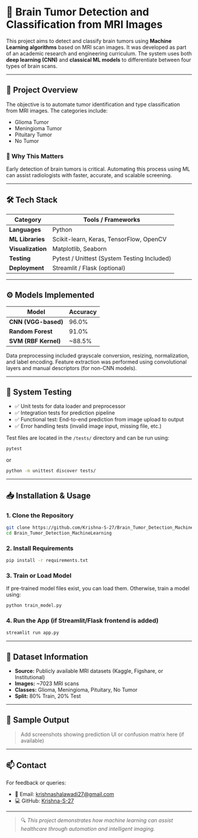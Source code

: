 
# 🧠 Brain Tumor Detection and Classification from MRI Images

This project aims to detect and classify brain tumors using **Machine Learning algorithms** based on MRI scan images. It was developed as part of an academic research and engineering curriculum. The system uses both **deep learning (CNN)** and **classical ML models** to differentiate between four types of brain scans.

---

## 📌 Project Overview

The objective is to automate tumor identification and type classification from MRI images. The categories include:

- Glioma Tumor  
- Meningioma Tumor  
- Pituitary Tumor  
- No Tumor

### 🧠 Why This Matters
Early detection of brain tumors is critical. Automating this process using ML can assist radiologists with faster, accurate, and scalable screening.

---

## 🛠️ Tech Stack

| Category        | Tools / Frameworks                           |
|------------------|----------------------------------------------|
| **Languages**     | Python                                       |
| **ML Libraries**  | Scikit-learn, Keras, TensorFlow, OpenCV      |
| **Visualization** | Matplotlib, Seaborn                         |
| **Testing**       | Pytest / Unittest (System Testing Included) |
| **Deployment**    | Streamlit / Flask (optional)                |

---

## ⚙️ Models Implemented

| Model              | Accuracy   |
|--------------------|------------|
| **CNN (VGG-based)**| 96.0%      |
| **Random Forest**  | 91.0%      |
| **SVM (RBF Kernel)**| ~88.5%     |

Data preprocessing included grayscale conversion, resizing, normalization, and label encoding. Feature extraction was performed using convolutional layers and manual descriptors (for non-CNN models).

---

## 🧪 System Testing

- ✅ Unit tests for data loader and preprocessor  
- ✅ Integration tests for prediction pipeline  
- ✅ Functional test: End-to-end prediction from image upload to output  
- ✅ Error handling tests (invalid image input, missing file, etc.)

Test files are located in the `/tests/` directory and can be run using:

```bash
pytest
```

or

```bash
python -m unittest discover tests/
```

---

## 📥 Installation & Usage

### 1. Clone the Repository
```bash
git clone https://github.com/Krishna-S-27/Brain_Tumor_Detection_MachineLearning.git
cd Brain_Tumor_Detection_MachineLearning
```

### 2. Install Requirements
```bash
pip install -r requirements.txt
```

### 3. Train or Load Model
If pre-trained model files exist, you can load them. Otherwise, train a model using:
```bash
python train_model.py
```

### 4. Run the App (if Streamlit/Flask frontend is added)
```bash
streamlit run app.py
```

---

## 🧠 Dataset Information

- **Source:** Publicly available MRI datasets (Kaggle, Figshare, or Institutional)  
- **Images:** ~7023 MRI scans  
- **Classes:** Glioma, Meningioma, Pituitary, No Tumor  
- **Split:** 80% Train, 20% Test

---

## 📸 Sample Output

> Add screenshots showing prediction UI or confusion matrix here (if available)

---

## 📫 Contact

For feedback or queries:

- 📧 Email: [krishnashalawadi27@gmail.com](mailto:krishnashalawadi27@gmail.com)  
- 💻 GitHub: [Krishna-S-27](https://github.com/Krishna-S-27)

---

> 🔍 *This project demonstrates how machine learning can assist healthcare through automation and intelligent imaging.*
